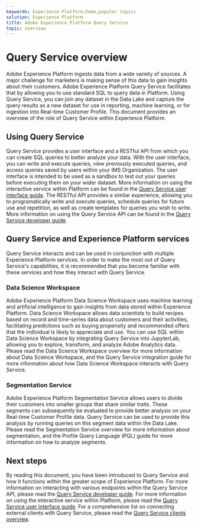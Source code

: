 ```yaml
---
keywords: Experience Platform;home;popular topics
solution: Experience Platform
title: Adobe Experience Platform Query Service
topic: overview
---
```


# Query Service overview

Adobe Experience Platform ingests data from a wide variety of sources. A major challenge for marketers is making sense of this data to gain insights about their customers. Adobe Experience Platform Query Service facilitates that by allowing you to use standard SQL to query data in Platform. Using Query Service, you can join any dataset in the Data Lake and capture the query results as a new dataset for use in reporting, machine learning, or for ingestion into Real-time Customer Profile. This document provides an overview of the role of Query Service within Experience Platform.

## Using Query Service

Query Service provides a user interface and a RESTful API from which you can create SQL queries to better analyze your data. With the user interface, you can write and execute queries, view previously executed queries, and access queries saved by users within your IMS Organization. The user interface is intended to be used as a sandbox to test out your queries before executing them on your wider dataset. More information on using the interactive service within Platform can be found in the [Query Service user interface guide](ui/overview.md). The RESTful API provides a similar experience, allowing you to programatically write and execute queries, schedule queries for future use and repetition, as well as create templates for queries you wish to write. More information on using the Query Service API can be found in the [Query Service developer guide](api/getting-started.md).

## Query Service and Experience Platform services

Query Service interacts and can be used in conjunction with multiple Experience Platform services. In order to make the most out of Query Service's capabilities, it is recommended that you become familiar with these services and how they interact with Query Service.

### Data Science Workspace

Adobe Experience Platform Data Science Workspace uses machine learning and artificial intelligence to gain insights from data stored within Experience Platform. Data Science Workspace allows data scientists to build recipes based on record and time-series data about customers and their activities, facilitating predictions such as buying propensity and recommended offers that the individual is likely to appreciate and use. You can use SQL within Data Science Workspace by integrating Query Service into JupyterLab, allowing you to explore, transform, and analyze Adobe Analytics data. Please read the Data Science Workspace overview for more information about Data Science Workspace, and the Query Service integration guide for more information about how Data Science Workspace interacts with Query Service.

### Segmentation Service

Adobe Experience Platform Segmentation Service allows users to divide their customers into smaller groups that share similar traits. These segments can subsequently be evaluated to provide better analysis on your Real-time Customer Profile data. Query Service can be used to provide this analysis by running queries on this segment data within the Data Lake. Please read the Segmentation Service overview for more information about segmentation, and the Profile Query Language (PQL) guide for more information on how to analyze segments.

## Next steps

By reading this document, you have been introduced to Query Service and how it functions within the greater scope of Experience Platform. For more information on interacting with various endpoints within the Query Service API, please read the [Query Service developer guide](api/getting-started.md). For more information on using the interactive service within Platform, please read the [Query Service user interface guide](ui/overview.md). For a comprehensive list on connecting external clients with Query Service, please read the [Query Service clients overview](clients/overview.md).
